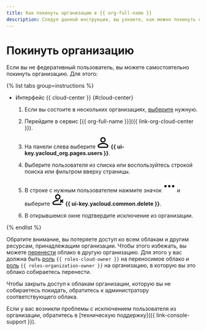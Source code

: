 ```yaml
---
title: Как покинуть организацию в {{ org-full-name }}
description: Следуя данной инструкции, вы узнаете, как можно покинуть организацию.
---
```


# Покинуть организацию

Если вы не федеративный пользователь, вы можете самостоятельно покинуть организацию. Для этого:

{% list tabs group=instructions %}

- Интерфейс {{ cloud-center }} {#cloud-center}

  1. Если вы состоите в нескольких организациях, [выберите](./manage-organizations.md#switch-to-another-org) нужную.

  1. Перейдите в сервис [{{ org-full-name }}]({{ link-org-cloud-center }}).

  1. На панели слева выберите ![icon-users](../../_assets/console-icons/person.svg) **{{ ui-key.yacloud_org.pages.users }}**.

  1. Выберите пользователя из списка или воспользуйтесь строкой поиска или фильтром вверху страницы.

  1. В строке с нужным пользователем нажмите значок ![icon-context-menu](../../_assets/console-icons/ellipsis.svg) и выберите ![PersonXmark](../../_assets/console-icons/person-xmark.svg) **{{ ui-key.yacloud.common.delete }}**.

  1. В открывшемся окне подтвердите исключение из организации.

{% endlist %}

Обратите внимание, вы потеряете доступ ко всем облакам и другим ресурсам, принадлежащим организации. Чтобы этого избежать, вы можете [перенести](../../resource-manager/operations/cloud/change-organization.md) облако в другую организацию. Для этого у вас должна быть [роль](../../resource-manager/security/index.md#resource-manager-clouds-owner) `{{ roles-cloud-owner }}` на переносимое облако и [роль](../security/index.md#organization-manager-organizations-owner) `{{ roles-organization-owner }}` на организацию, в которую вы это облако собираетесь перенести.

Чтобы закрыть доступ к облакам организации, которую вы не собираетесь покидать, обратитесь к администратору соответствующего облака.

Если у вас возникли проблемы с исключением пользователя из организации, обратитесь в [техническую поддержку]({{ link-console-support }}).
